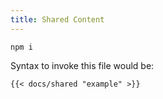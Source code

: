 ```yaml
---
title: Shared Content
---
```


```
npm i
```

Syntax to invoke this file would be:

```
{{< docs/shared "example" >}}
```